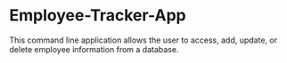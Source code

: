 # Employee-Tracker-App
This command line application allows the user to access, add, update, or delete employee information from a database.
